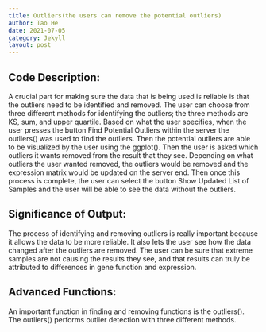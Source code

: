 ```yaml
---
title: Outliers(the users can remove the potential outliers)
author: Tao He
date: 2021-07-05
category: Jekyll
layout: post
---
```


## Code Description: 
A crucial part for making sure the data that is being used is reliable is that the outliers need to be identified and removed. The user can choose from three different methods for identifying the outliers; the three methods are KS, sum, and upper quartile. Based on what the user specifies, when the user presses the button Find Potential Outliers within the server the outliers() was used to find the outliers. Then the potential outliers are able to be visualized by the user using the ggplot(). Then the user is asked which outliers it wants removed from the result that they see. Depending on what outliers the user wanted removed, the outliers would be removed and the expression matrix would be updated on the server end. Then once this process is complete, the user can select the button Show Updated List of Samples and the user will be able to see the data without the outliers. 

## Significance of Output: 
The process of identifying and removing outliers is really important because it allows the data to be more reliable. It also lets the user see how the data changed after the outliers are removed. The user can be sure that extreme samples are not causing the results they see, and that results can truly be attributed to differences in gene function and expression.

## Advanced Functions: 
An important function in finding and removing functions is the outliers(). The outliers() performs outlier detection with three different methods. 
